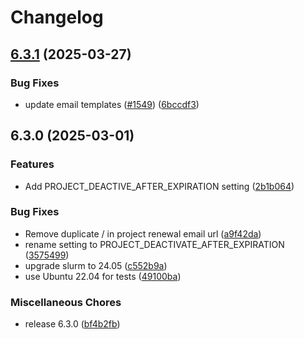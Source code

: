 # Changelog

## [6.3.1](https://github.com/Karaage-Cluster/karaage/compare/v6.3.0...v6.3.1) (2025-03-27)


### Bug Fixes

* update email templates ([#1549](https://github.com/Karaage-Cluster/karaage/issues/1549)) ([6bccdf3](https://github.com/Karaage-Cluster/karaage/commit/6bccdf326183dcc630527815f1ee950fb3b7e1e4))

## 6.3.0 (2025-03-01)


### Features

* Add PROJECT_DEACTIVE_AFTER_EXPIRATION setting ([2b1b064](https://github.com/Karaage-Cluster/karaage/commit/2b1b0640e79e8b7a7d48accc8222f3bf267c3245))


### Bug Fixes

* Remove duplicate / in project renewal email url ([a9f42da](https://github.com/Karaage-Cluster/karaage/commit/a9f42dae4f5ec773bf5de21a185cee2f3544d4e1))
* rename setting to PROJECT_DEACTIVATE_AFTER_EXPIRATION ([3575499](https://github.com/Karaage-Cluster/karaage/commit/3575499edeecae8ad5c6db559cb3adc98749c20d))
* upgrade slurm to 24.05 ([c552b9a](https://github.com/Karaage-Cluster/karaage/commit/c552b9aa167d0c5d5477a4a3e73c8d8abf818b3a))
* use Ubuntu 22.04 for tests ([49100ba](https://github.com/Karaage-Cluster/karaage/commit/49100ba1b592d2d230d5783b176835745f26b3d0))


### Miscellaneous Chores

* release 6.3.0 ([bf4b2fb](https://github.com/Karaage-Cluster/karaage/commit/bf4b2fb6caf50b52ef8e40030a53ffad57029f33))
